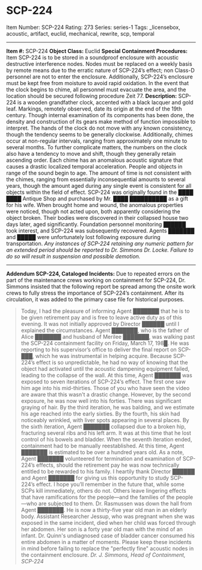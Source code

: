 # SCP-224
Item Number: SCP-224
Rating: 273
Series: series-1
Tags: _licensebox, acoustic, artifact, euclid, mechanical, rewrite, scp, temporal

---

**Item #:** SCP-224
**Object Class:** Euclid
**Special Containment Procedures:** Item SCP-224 is to be stored in a soundproof enclosure with acoustic destructive interference nodes. Nodes must be replaced on a weekly basis by remote means due to the erratic nature of SCP-224’s effect; non Class-D personnel are not to enter the enclosure. Additionally, SCP-224’s enclosure must be kept free from moisture to avoid rapid oxidation.
In the event that the clock begins to chime, all personnel must evacuate the area, and the location should be secured following procedure Zeit 77.
**Description:** SCP-224 is a wooden grandfather clock, accented with a black lacquer and gold leaf. Markings, remotely observed, date its origin at the end of the 19th century. Though internal examination of its components has been done, the density and construction of its gears make method of function impossible to interpret.
The hands of the clock do not move with any known consistency, though the tendency seems to be generally clockwise. Additionally, chimes occur at non-regular intervals, ranging from approximately one minute to several months. To further complicate matters, the numbers on the clock also have a tendency to move and shift, though they generally retain ascending order.
Each chime has an anomalous acoustic signature that causes a drastic localized temporal acceleration. People and objects in range of the sound begin to age. The amount of time is not consistent with the chimes, ranging from essentially inconsequential amounts to several years, though the amount aged during any single event is consistent for all objects within the field of effect.
SCP-224 was originally found in the ████ ████ Antique Shop and purchased by Mr. ████ ██████████ as a gift for his wife. When brought home and wound, the anomalous properties were noticed, though not acted upon, both apparently considering the object broken. Their bodies were discovered in their collapsed house two days later, aged significantly. Foundation personnel monitoring ██████ took interest, and SCP-224 was subsequently recovered. Agents ███████ and █████ were unfortunately lost following exposure during transportation.
_Any instances of SCP-224 retaining any numeric pattern for an extended period should be reported to Dr. Simmons Dr. Locke. Failure to do so will result in suspension and possible demotion._
* * *
**Addendum SCP-224, Cataloged Incidents:**
Due to repeated errors on the part of the maintenance crews working on containment for SCP-224, Dr. Simmons insisted that the following report be spread among the onsite work crews to fully stress the importance of SCP-224’s containment. After its circulation, it was added to the primary case file for historical purposes.
> Today, I had the pleasure of informing Agent ███████ that he is to be given retirement pay and is free to leave active duty as of this evening. It was not initially approved by Director ██████ until I explained the circumstances.
> Agent ███████, who is the father of Alice ███████ and husband of Merilee ███████, was walking past the SCP-224 containment facility on Friday, March 17, 198█. He was reporting to his supervisor’s office to deliver the final report on SCP-███, which he was instrumental in helping acquire. Because SCP-224’s effect is so unpredictable, he had no way of knowing that the object had activated until the acoustic dampening equipment failed, leading to the collapse of the wall. At this time, Agent ███████ was exposed to seven iterations of SCP-224’s effect.
> The first one saw him age into his mid-thirties. Those of you who have seen the video are aware that this wasn't a drastic change. However, by the second exposure, he was now well into his forties. There was significant graying of hair. By the third iteration, he was balding, and we estimate his age reached into the early sixties. By the fourth, his skin had noticeably wrinkled, with liver spots appearing in several places.
> By the sixth iteration, Agent ███████ collapsed due to a broken hip, fracturing several ribs and his left arm. It was at this time that he lost control of his bowels and bladder. When the seventh iteration ended, containment had to be manually reestablished. At this time, Agent ███████ is estimated to be over a hundred years old.
> As a note, Agent ███████ volunteered for termination and examination of SCP-224’s effects, should the retirement pay he was now technically entitled to be rewarded to his family. I heartily thank Director ██████ and Agent ███████ for giving us this opportunity to study SCP-224’s effect. I hope you’ll remember in the future that, while some SCPs kill immediately, others do not. Others leave lingering effects that have ramifications for the people—and the families of the people—who are subjected to them.
> Dr. Rasmussen was down the hall from Agent ███████. He is now a thirty-five year old man in an elderly body. Assistant Researcher Jessup, who was pregnant when she was exposed in the same incident, died when her child was forced through her abdomen. Her son is a forty year old man with the mind of an infant. Dr. Quinn's undiagnosed case of bladder cancer consumed his entire abdomen in a matter of moments.
> Please keep these incidents in mind before failing to replace the "perfectly fine" acoustic nodes in the containment enclosure.
> _Dr. J. Simmons, Head of Containment, SCP-224_